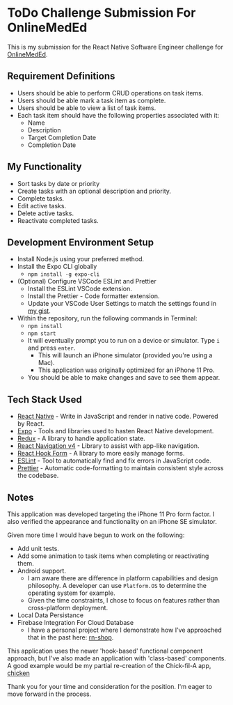 # ToDo Challenge Submission For OnlineMedEd

This is my submission for the React Native Software Engineer challenge for [OnlineMedEd](https://onlinemeded.org).

## Requirement Definitions
- Users should be able to perform CRUD operations on task items.
- Users should be able mark a task item as complete.
- Users should be able to view a list of task items.
- Each task item should have the following properties associated with it:
  - Name
  - Description
  - Target Completion Date
  - Completion Date

## My Functionality
- Sort tasks by date or priority 
- Create tasks with an optional description and priority.
- Complete tasks.
- Edit active tasks.
- Delete active tasks.
- Reactivate completed tasks.

## Development Environment Setup
  - Install Node.js using your preferred method.
  - Install the Expo CLI globally
    -  `npm install -g expo-cli`
 -  (Optional) Configure VSCode ESLint and Prettier
    -  Install the ESLint VSCode extension.
    -  Install the Prettier - Code formatter extension.
    -  Update your VSCode User Settings to match the settings found in [my gist](https://gist.github.com/maxmagee/4ad6f079b1aa1c61608cb81c6263a1e4).
 -  Within the repository, run the following commands in Terminal:
    -  `npm install`
    -  `npm start`
    -  It will eventually prompt you to run on a device or simulator. Type `i` and press `enter`.
       -  This will launch an iPhone simulator (provided you're using a Mac).
       -  This application was originally optimized for an iPhone 11 Pro.
    -  You should be able to make changes and save to see them appear.

## Tech Stack Used
  - [React Native](https://reactnative.dev) - Write in JavaScript and render in native code. Powered by React.
  - [Expo](https://expo.io) - Tools and libraries used to hasten React Native development.
  - [Redux](https://redux.js.org) - A library to handle application state.
  - [React Navigation v4](https://reactnavigation.org/docs/4.x/getting-started) - Library to assist with app-like navigation.
  - [React Hook Form](https://react-hook-form.com) - A library to more easily manage forms.
  - [ESLint](https://eslint.org) - Tool to automatically find and fix errors in JavaScript code.
  - [Prettier](https://prettier.io) - Automatic code-formatting to maintain consistent style across the codebase.
  
## Notes
This application was developed targeting the iPhone 11 Pro form factor. I also verified the appearance and functionality on an iPhone SE simulator.

Given more time I would have begun to work on the following:
- Add unit tests.
- Add some animation to task items when completing or reactivating them.
- Android support.
  - I am aware there are difference in platform capabilities and design philosophy. A developer can use `Platform.OS` to determine the operating system for example.
  - Given the time constraints, I chose to focus on features rather than cross-platform deployment.
- Local Data Persistance
- Firebase Integration For Cloud Database
  - I have a personal project where I demonstrate how I've approached that in the past here: [rn-shop](https://github.com/maxmagee/rn-shop).

This application uses the newer 'hook-based' functional component approach, but I've also made an application with 'class-based' components. A good example would be my partial re-creation of the Chick-fil-A app, [chicken](https://github.com/maxmagee/chicken)

Thank you for your time and consideration for the position. I'm eager to move forward in the process.